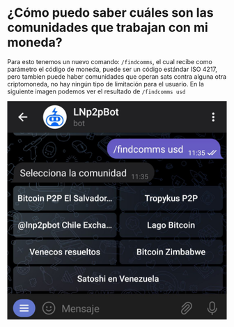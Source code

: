 # ¿Cómo puedo saber cuáles son las comunidades que trabajan con mi moneda?

Para esto tenemos un nuevo comando: `/findcomms`, el cual recibe como parámetro el código de moneda, puede ser un código estándar ISO 4217, pero tambien puede haber comunidades que operan sats contra alguna otra criptomoneda, no hay ningún tipo de limitación para el usuario.
En la siguiente imagen podemos ver el resultado de `/findcomms usd`

![Find Community Capture](./assets/images/findcomms.jpg)


